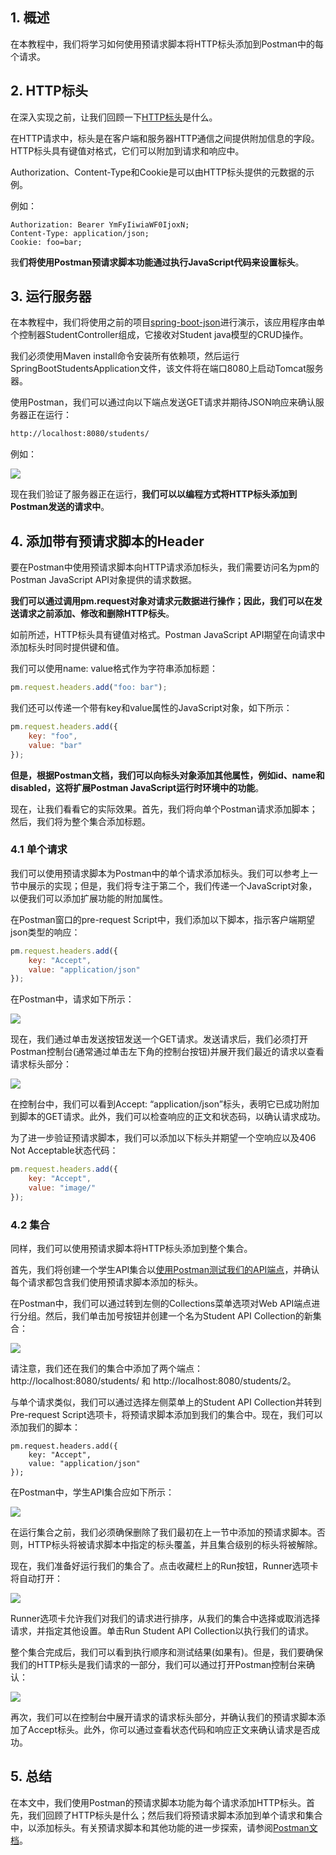 ## 1. 概述

在本教程中，我们将学习如何使用预请求脚本将HTTP标头添加到Postman中的每个请求。

## 2. HTTP标头

在深入实现之前，让我们回顾一下[HTTP标头](https://www.baeldung.com/spring-rest-http-headers)是什么。

在HTTP请求中，标头是在客户端和服务器HTTP通信之间提供附加信息的字段。HTTP标头具有键值对格式，它们可以附加到请求和响应中。

Authorization、Content-Type和Cookie是可以由HTTP标头提供的元数据的示例。

例如：

```http request
Authorization: Bearer YmFyIiwiaWF0IjoxN;
Content-Type: application/json;
Cookie: foo=bar;
```

我**们将使用Postman预请求脚本功能通过执行JavaScript代码来设置标头**。

## 3. 运行服务器

在本教程中，我们将使用之前的项目[spring-boot-json](https://www.baeldung.com/spring-boot-json)进行演示，该应用程序由单个控制器StudentController组成，它接收对Student java模型的CRUD操作。

我们必须使用Maven install命令安装所有依赖项，然后运行SpringBootStudentsApplication文件，该文件将在端口8080上启动Tomcat服务器。

使用Postman，我们可以通过向以下端点发送GET请求并期待JSON响应来确认服务器正在运行：

```bash
http://localhost:8080/students/
```

例如：

<img src="../assets/img_1.png">

现在我们验证了服务器正在运行，**我们可以以编程方式将HTTP标头添加到Postman发送的请求中**。

## 4. 添加带有预请求脚本的Header

要在Postman中使用预请求脚本向HTTP请求添加标头，我们需要访问名为pm的Postman JavaScript API对象提供的请求数据。

**我们可以通过调用pm.request对象对请求元数据进行操作；因此，我们可以在发送请求之前添加、修改和删除HTTP标头**。

如前所述，HTTP标头具有键值对格式。Postman JavaScript API期望在向请求中添加标头时同时提供键和值。

我们可以使用name: value格式作为字符串添加标题：

```javascript
pm.request.headers.add("foo: bar");
```

我们还可以传递一个带有key和value属性的JavaScript对象，如下所示：

```javascript
pm.request.headers.add({
    key: "foo",
    value: "bar"
});
```

**但是，根据Postman文档，我们可以向标头对象添加其他属性，例如id、name和disabled，这将扩展Postman JavaScript运行时环境中的功能**。

现在，让我们看看它的实际效果。首先，我们将向单个Postman请求添加脚本；然后，我们将为整个集合添加标题。

### 4.1 单个请求

我们可以使用预请求脚本为Postman中的单个请求添加标头。我们可以参考上一节中展示的实现；但是，我们将专注于第二个，我们传递一个JavaScript对象，以便我们可以添加扩展功能的附加属性。

在Postman窗口的pre-request Script中，我们添加以下脚本，指示客户端期望json类型的响应：

```javascript
pm.request.headers.add({
    key: "Accept",
    value: "application/json"
});
```

在Postman中，请求如下所示：

<img src="../assets/img_2.png">

现在，我们通过单击发送按钮发送一个GET请求。发送请求后，我们必须打开Postman控制台(通常通过单击左下角的控制台按钮)并展开我们最近的请求以查看请求标头部分：

<img src="../assets/img_3.png">

在控制台中，我们可以看到Accept: “application/json”标头，表明它已成功附加到脚本的GET请求。此外，我们可以检查响应的正文和状态码，以确认请求成功。

为了进一步验证预请求脚本，我们可以添加以下标头并期望一个空响应以及406 Not Acceptable状态代码：

```javascript
pm.request.headers.add({ 
    key: "Accept",
    value: "image/" 
});
```

### 4.2 集合

同样，我们可以使用预请求脚本将HTTP标头添加到整个集合。

首先，我们将创建一个学生API集合以[使用Postman测试我们的API端点](使用Postman集合测试WebAPI.md)，并确认每个请求都包含我们使用预请求脚本添加的标头。

在Postman中，我们可以通过转到左侧的Collections菜单选项对Web API端点进行分组。然后，我们单击加号按钮并创建一个名为Student API Collection的新集合：

<img src="../assets/img_4.png">

请注意，我们还在我们的集合中添加了两个端点：http://localhost:8080/students/ 和 http://localhost:8080/students/2。

与单个请求类似，我们可以通过选择左侧菜单上的Student API Collection并转到Pre-request Script选项卡，将预请求脚本添加到我们的集合中。现在，我们可以添加我们的脚本：

```plaintext
pm.request.headers.add({ 
    key: "Accept",
    value: "application/json" 
});
```

在Postman中，学生API集合应如下所示：

<img src="../assets/img_5.png">

在运行集合之前，我们必须确保删除了我们最初在上一节中添加的预请求脚本。否则，HTTP标头将被请求脚本中指定的标头覆盖，并且集合级别的标头将被解除。

现在，我们准备好运行我们的集合了。点击收藏栏上的Run按钮，Runner选项卡将自动打开：

<img src="../assets/img_6.png">

Runner选项卡允许我们对我们的请求进行排序，从我们的集合中选择或取消选择请求，并指定其他设置。单击Run Student API Collection以执行我们的请求。

整个集合完成后，我们可以看到执行顺序和测试结果(如果有)。但是，我们要确保我们的HTTP标头是我们请求的一部分，我们可以通过打开Postman控制台来确认：

<img src="../assets/img_7.png">

再次，我们可以在控制台中展开请求的请求标头部分，并确认我们的预请求脚本添加了Accept标头。此外，你可以通过查看状态代码和响应正文来确认请求是否成功。

## 5. 总结

在本文中，我们使用Postman的预请求脚本功能为每个请求添加HTTP标头。首先，我们回顾了HTTP标头是什么；然后我们将预请求脚本添加到单个请求和集合中，以添加标头。有关预请求脚本和其他功能的进一步探索，请参阅[Postman文档](https://learning.postman.com/docs/writing-scripts/pre-request-scripts/)。